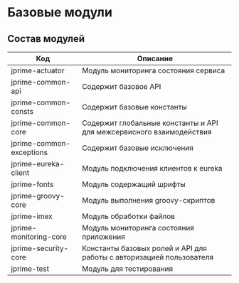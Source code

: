 # Базовые модули

## Состав модулей

| Код                      | Описание                                                             |
|--------------------------|----------------------------------------------------------------------|
| jprime-actuator          | Модуль мониторинга состояния сервиса                                 |
| jprime-common-api        | Содержит базовое API                                                 |
| jprime-common-consts     | Содержит базовые константы                                           |
| jprime-common-core       | Содержит глобальные константы и API для межсервисного взаимодействия |
| jprime-common-exceptions | Содержит базовые исключения                                          |
| jprime-eureka-client     | Модуль подключения клиентов к eureka                                 |
| jprime-fonts             | Модуль содержащий шрифты                                             |
| jprime-groovy-core       | Модуль выполнения groovy-скриптов                                    |
| jprime-imex              | Модуль обработки файлов                                              |
| jprime-monitoring-core   | Модуль мониторинга состояния приложения                              |
| jprime-security-core     | Константы базовых ролей и API для работы с авторизацией пользователя |
| jprime-test              | Модуль для тестирования                                              |